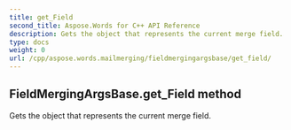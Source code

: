 ```yaml
---
title: get_Field
second_title: Aspose.Words for C++ API Reference
description: Gets the object that represents the current merge field. 
type: docs
weight: 0
url: /cpp/aspose.words.mailmerging/fieldmergingargsbase/get_field/
---
```

## FieldMergingArgsBase.get_Field method


Gets the object that represents the current merge field. 

